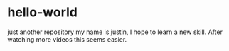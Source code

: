 # hello-world
just another repository
my name is justin, I hope to learn a new skill.
After watching more videos this seems easier.

